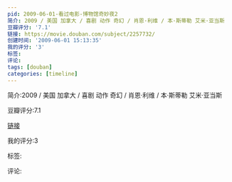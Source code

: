 ```yaml
---
pid: 2009-06-01-看过电影-博物馆奇妙夜2
简介: 2009 / 美国 加拿大 / 喜剧 动作 奇幻 / 肖恩·利维 / 本·斯蒂勒 艾米·亚当斯
豆瓣评分: '7.1'
链接: https://movie.douban.com/subject/2257732/
创建时间: '2009-06-01 15:13:35'
我的评分: '3'
标签:
评论:
tags: [douban]
categories: [timeline]
---
```

简介:2009 / 美国 加拿大 / 喜剧 动作 奇幻 / 肖恩·利维 / 本·斯蒂勒 艾米·亚当斯

豆瓣评分:7.1

[链接](https://movie.douban.com/subject/2257732/)

我的评分:3

标签:

评论:

